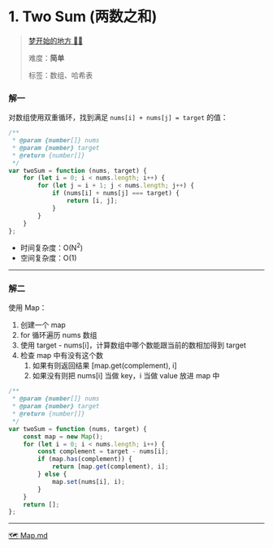# 1. Two Sum (两数之和)

> [梦开始的地方 🧀🧀](https://www.acoier.com/2021/01/23/1.%20%E4%B8%A4%E6%95%B0%E4%B9%8B%E5%92%8C%EF%BC%88%E7%AE%80%E5%8D%95%EF%BC%89/)
>
> 难度：**简单**
>
> 标签：数组、哈希表

### 解一

对数组使用双重循环，找到满足 `nums[i] + nums[j] = target` 的值：

```javascript
/**
 * @param {number[]} nums
 * @param {number} target
 * @return {number[]}
 */
var twoSum = function (nums, target) {
	for (let i = 0; i < nums.length; i++) {
		for (let j = i + 1; j < nums.length; j++) {
			if (nums[i] + nums[j] === target) {
				return [i, j];
			}
		}
	}
};
```

- 时间复杂度：O(N<sup>2</sup>)
- 空间复杂度：O(1)

---

### 解二

使用 Map：

1. 创建一个 map
2. for 循环遍历 nums 数组
3. 使用 target - nums[i]，计算数组中哪个数能跟当前的数相加得到 target
4. 检查 map 中有没有这个数
   1. 如果有则返回结果 [map.get(complement), i]
   2. 如果没有则把 nums[i] 当做 key，i 当做 value 放进 map 中

```javascript
/**
 * @param {number[]} nums
 * @param {number} target
 * @return {number[]}
 */
var twoSum = function (nums, target) {
	const map = new Map();
	for (let i = 0; i < nums.length; i++) {
		const complement = target - nums[i];
		if (map.has(complement)) {
			return [map.get(complement), i];
		} else {
			map.set(nums[i], i);
		}
	}
	return [];
};
```

---

[🗺️ Map.md](../%F0%9F%93%95%20JavaScript/%F0%9F%97%BA%EF%B8%8F%20Map.md)
